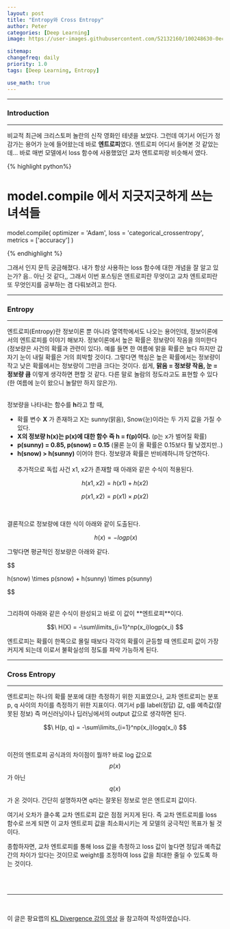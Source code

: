 ```yaml
---
layout: post
title: "Entropy와 Cross Entropy"
author: Peter
categories: [Deep Learning]
image: https://user-images.githubusercontent.com/52132160/100248630-0ec3d800-2f7f-11eb-9cc3-db0f10ae26eb.png

sitemap:
changefreq: daily
priority: 1.0
tags: [Deep Learning, Entropy]

use_math: true
---
```


---

### Introduction

---

비교적 최근에 크리스토퍼 놀란의 신작 영화인 테넷을 보았다. 그런데 여기서 어딘가 정감가는 용어가 눈에 들어왔는데 바로 **엔트로피**였다. 엔트로피 어디서 들어본 것 같았는데... 바로 매번 모델에서 loss 함수에 사용했었던 교차 엔트로피랑 비슷해서 였다.

{% highlight python%}

# model.compile 에서 지긋지긋하게 쓰는 녀석들

model.compile(
optimizer = 'Adam',
loss = 'categorical_crossentropy',
metrics = ['accuracy']
)

{% endhighlight %}

그래서 인지 문득 궁금해졌다. 내가 항상 사용하는 loss 함수에 대한 개념을 잘 알고 있는가? 음.. 아닌 것 같다,, 그래서 이번 포스팅은 엔트로피란 무엇이고 교차 엔트로피란 또 무엇인지를 공부하는 겸 다뤄보려고 한다.

---

### Entropy

---

엔트로피(Entropy)란 정보이론 뿐 아니라 열역학에서도 나오는 용어인데, 정보이론에서의 엔트로피를 이야기 해보자. 정보이론에서 높은 확률은 정보량이 작음을 의미한다(정보량은 사건의 확률과 관련이 있다). 예를 들면 한 여름에 맑을 확률은 높다 하지만 갑자기 눈이 내릴 확률은 거의 희박할 것이다. 그렇다면 핵심은 높은 확률에서는 정보량이 작고 낮은 확률에서는 정보량이 그만큼 크다는 것이다. 쉽게, **맑음 = 정보량 작음, 눈 = 정보량 큼** 이렇게 생각하면 편할 것 같다. 다른 말로 놀람의 정도라고도 표현할 수 있다(한 여름에 눈이 왔으니 놀랄만 하지 않은가).
<br>
<br>

정보량을 나타내는 함수를 **h**라고 할 때,

- 확률 변수 **X** 가 존재하고 X는 sunny(맑음), Snow(눈)이라는 두 가지 값을 가질 수 있다.
- **X의 정보량 h(x)는 p(x)에 대한 함수 즉 h = f(p)이다.** (p는 x가 벌어질 확률)
- **p(sunny) = 0.85, p(snow) = 0.15** (물론 눈이 올 확률은 0.15보다 훨 낮겠지만..)
- **h(snow) > h(sunny)** 이어야 한다. 정보량과 확률은 반비례하니까 당연하다.
  <br>
  <br>
  추가적으로 독립 사건 x1, x2가 존재할 때 아래와 같은 수식이 적용된다.

$$
h(x1, x2) = h(x1) + h(x2)
$$

$$
p(x1, x2) = p(x1) \times p(x2)
$$

<br>

결론적으로 정보량에 대한 식이 아래와 같이 도출된다.

$$\ h(x) = -logp(x) $$

그렇다면 평균적인 정보량은 아래와 같다.

$$

h(snow) \times p(snow) + h(sunny) \times p(sunny)


$$

<br>
그리하여 아래와 같은 수식이 완성되고 바로 이 값이 **엔트로피**이다.

$$\ H(X) = -\sum\limits_{i=1}^np(x_i)logp(x_i) $$

엔트로피는 확률이 한쪽으로 몰릴 때보다 각각의 확률이 균등할 때 엔트로피 값이 가장 커지게 되는데 이로서 불확실성의 정도를 파악 가능하게 된다.

---

### Cross Entropy

---

엔트로피는 하나의 확률 분포에 대한 측정하기 위한 지표였으나, 교차 엔트로피는 분포 p, q 사이의 차이를 측정하기 위한 지표이다. 여기서 p를 label(정답) 값, q를 예측값(잘못된 정보) 즉 머신러닝이나 딥러닝에서의 output 값으로 생각하면 된다.

$$\ H(p, q) = -\sum\limits_{i=1}^np(x_i)logq(x_i) $$

<br>

이전의 엔트로피 공식과의 차이점이 뭘까? 바로 log 값으로 $$ p(x) $$가 아닌 $$ q(x) $$가 온 것이다. 간단히 설명하자면 q라는 잘못된 정보로 얻은 엔트로피 값이다.

여기서 오차가 클수록 교차 엔트로피 값은 점점 커지게 된다. 즉 교차 엔트로피를 loss 함수로 쓰게 되면 이 교차 엔트로피 값을 최소화시키는 게 모델의 궁극적인 목표가 될 것이다.

종합하자면, 교차 엔트로피를 통해 loss 값을 측정하고 loss 값이 높다면 정답과 예측값 간의 차이가 있다는 것이므로 weight를 조정하여 loss 값을 최대한 줄일 수 있도록 하는 것이다.

<br>
<br>

---

<br>

이 글은 팡요랩의 [KL Divergence 강의 영상](https://youtu.be/Dc0PQlNQhGY) 을 참고하여 작성하였습니다.
